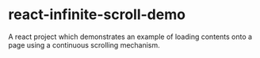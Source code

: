# react-infinite-scroll-demo
A react project which demonstrates an example of loading contents onto a page using a continuous scrolling mechanism.
